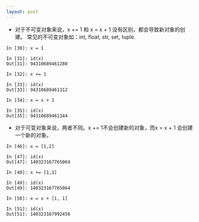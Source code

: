 ```yaml
---
layout: post 
---
```


* 对于不可变对象来说，x += 1 和 x = x + 1 没有区别，都会导致新对象的创建。
常见的不可变对象如：int, float, str, set, tuple.

```
In [30]: x = 1

In [31]: id(x)
Out[31]: 94310689461280

In [32]: x += 1

In [33]: id(x)
Out[33]: 94310689461312

In [34]: x = x + 1

In [35]: id(x)
Out[35]: 94310689461344
```

* 对于可变对象来说，两者不同。x += 1不会创建新的对象，而x = x + 1 会创建一个新的对象。

```
In [46]: x = [1,2]

In [47]: id(x)
Out[47]: 140323167765064

In [48]: x += [1,1]

In [49]: id(x)
Out[49]: 140323167765064

In [50]: x = x + [1, 1]

In [51]: id(x)
Out[51]: 140323167992456
```

